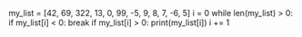 my_list = [42, 69, 322, 13, 0, 99, -5, 9, 8, 7, -6, 5]
i = 0
while len(my_list) > 0:
    if my_list[i] < 0:
        break
    if my_list[i] > 0:
        print(my_list[i])
    i += 1
